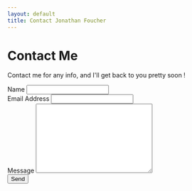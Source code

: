 ```yaml
---
layout: default
title: Contact Jonathan Foucher
---
```


<div id="contact">
  <h1 class="pageTitle">Contact Me</h1>
  <div class="contactContent">
    <p class="intro">Contact me for any info, and I'll get back to you pretty soon !</p>
  </div>
  <form action="http://formspree.io/jfoucher@gmail.com" method="POST">
    <label for="name">Name</label>    
    <input type="text" id="name" name="name" class="full-width"><br>
    <label for="email">Email Address</label>
    <input type="email" id="email" name="_replyto" class="full-width"><br>
    <label for="message">Message</label>
    <textarea name="message" id="message" cols="30" rows="10" class="full-width"></textarea><br>
    <input type="submit" value="Send" class="button">
  </form>
</div>
